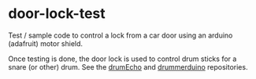 # door-lock-test
Test / sample code to control a lock from a car door using an arduino (adafruit) motor shield.

Once testing is done, the door lock is used to control drum sticks for a snare (or other) drum.  See the [drumEcho](https://github.com/WCRSyyc/drumEcho) and [drummerduino](https://github.com/WCRSyyc/drummerduino) repositories.
